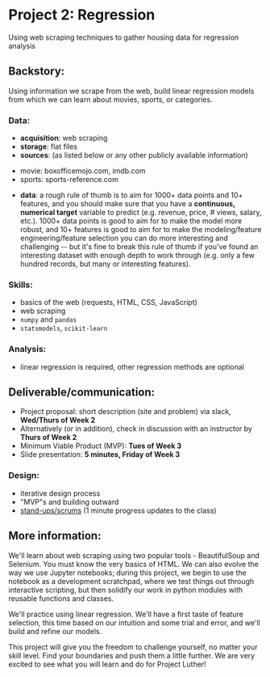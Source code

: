 # Project 2: Regression
Using web scraping techniques to gather housing data for  regression analysis


## Backstory:

Using information we scrape from the web, build linear regression models from which we can learn about movies, sports, or categories.

### Data:

 * **acquisition**: web scraping
 * **storage**: flat files
 * **sources**: (as listed below or any other publicly available information)   
  - movie: boxofficemojo.com, imdb.com   
  - sports: sports-reference.com
  
 * **data**: a rough rule of thumb is to aim for 1000+ data points and 10+ features, and you should make sure that you have a **continuous, numerical target** variable to predict (e.g. revenue, price, # views, salary, etc.). 1000+ data points is good to aim for to make the model more robust, and 10+ features is good to aim for to make the modeling/feature engineering/feature selection you can do more interesting and challenging -- but it's fine to break this rule of thumb if you've found an interesting dataset with enough depth to work through (e.g. only a few hundred records, but many or interesting features). 
  

### Skills:

 * basics of the web (requests, HTML, CSS, JavaScript)
 * web scraping
 * `numpy` and `pandas`
 * `statsmodels`, `scikit-learn`


### Analysis:

 * linear regression is required, other regression methods are optional


## Deliverable/communication:

 * Project proposal: short description (site and problem) via slack, **Wed/Thurs of Week 2**
 * Alternatively (or in addition), check in discussion with an instructor by **Thurs of Week 2** 
 * Minimum Viable Product (MVP): **Tues of Week 3**   
 * Slide presentation: **5 minutes, Friday of Week 3**


### Design:

 * iterative design process
 * "MVP"s and building outward
 * [stand-ups/scrums](https://en.wikipedia.org/wiki/Scrum_(software_development)) (1 minute progress updates to the class)


## More information:

We'll learn about web scraping using two popular tools - BeautifulSoup and Selenium. You must know the very basics of HTML. We can also evolve the way we use Jupyter notebooks; during this project, we begin to use the notebook as a development scratchpad, where we test things out through interactive scripting, but then solidify our work in python modules with reusable functions and classes.

We'll practice using linear regression. We'll have a first taste of feature selection, this time based on our intuition and some trial and error, and we'll build and refine our models.

This project will give you the freedom to challenge yourself, no matter your skill level. Find your boundaries and push them a little further. We are very excited to see what you will learn and do for Project Luther!